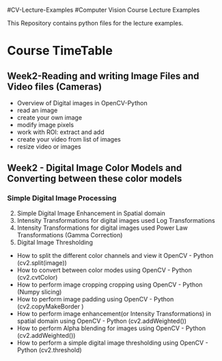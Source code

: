 #CV-Lecture-Examples
#Computer Vision Course Lecture Examples

This Repository contains python files for the lecture examples. 
# Course TimeTable
## Week2-Reading and writing Image Files and Video files (Cameras)
- Overview of Digital images in OpenCV-Python
- read an image 
- create your own image 
- modify image pixels 
- work with ROI: extract and add 
- create your video from list of images 
- resize video or images 

## Week2 - Digital Image Color Models and Converting between these color models
### Simple Digital Image Processing
2. Simple Digital Image Enhancement in Spatial domain
3. Intensity Transformations for digital images used Log Transformations 
4. Intensity Transformations for digital images used Power Law Transformations (Gamma Correction)
5. Digital Image Thresholding
- How to split the different color channels and view it OpenCV - Python (cv2.split(image))
- How to convert between color modes using OpenCV - Python (cv2.cvtColor)
- How to perform image cropping cropping using OpenCV - Python (Numpy slicing)
- How to perform image padding using OpenCV - Python (cv2.copyMakeBorder )
- How to perform image enhancement(or Intensity Transformations) in spatial domain using OpenCV - Python (cv2.addWeighted())
- How to perform Alpha blending for images using OpenCV - Python (cv2.addWeighted())
- How to perform a simple digital image thresholding using OpenCV - Python (cv2.threshold)
